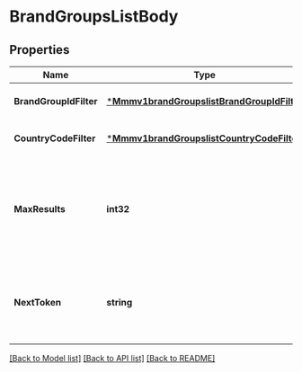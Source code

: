 # BrandGroupsListBody

## Properties
Name | Type | Description | Notes
------------ | ------------- | ------------- | -------------
**BrandGroupIdFilter** | [***Mmmv1brandGroupslistBrandGroupIdFilter**](mmmv1brandGroupslist_brandGroupIdFilter.md) |  | [optional] [default to null]
**CountryCodeFilter** | [***Mmmv1brandGroupslistCountryCodeFilter**](mmmv1brandGroupslist_countryCodeFilter.md) |  | [optional] [default to null]
**MaxResults** | **int32** | Number of records to include in the paginated response. Defaults to max page size. | [optional] [default to null]
**NextToken** | **string** | Token value allowing navigation to the next response page. | [optional] [default to null]

[[Back to Model list]](../README.md#documentation-for-models) [[Back to API list]](../README.md#documentation-for-api-endpoints) [[Back to README]](../README.md)

